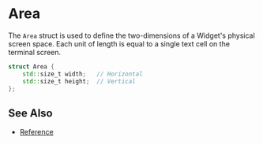 # Area

The `Area` struct is used to define the two-dimensions of a Widget's physical
screen space. Each unit of length is equal to a single text cell on the terminal
screen.

```cpp
struct Area {
    std::size_t width;   // Horizontal
    std::size_t height;  // Vertical
};
```

## See Also

- [Reference](https://a-n-t-h-o-n-y.github.io/TermOx/structox_1_1Area.html)
